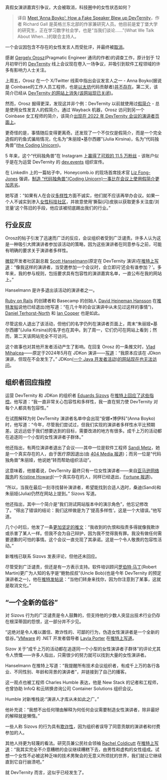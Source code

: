 <!--
title:假演讲者“炸毁”程序员大会
cover: https://cdn.thenewstack.io/media/2023/11/f6124411-anna_boyko_devternity-1-1024x576.jpg
-->

真假女演讲嘉宾引争议，大会被取消，科技圈中的女性状态如何？

> 译自 [Meet ‘Anna Boyko’: How a Fake Speaker Blew up DevTernity](https://thenewstack.io/meet-anna-boyko-how-a-fake-speaker-blew-up-devternity/)，作者 Richard Gall 是英格兰东北部的作家兼研究人员。他目前是爱丁堡大学的研究生，正在学习数字社会学，也是“当我们谈论......”(What We Talk About When...)的联合主持人。

一个会议因包含不存在的女性发言人而受批评，并最终被[取消](https://www.bloomberg.com/news/articles/2023-11-28/tech-conference-faces-backlash-on-claims-of-fake-women-speakers#xj4y7vzkg)。

感谢 [Gergely Orosz](https://www.linkedin.com/in/gergelyorosz/)(Pragmatic Engineer 通讯的作者)的调查工作，原计划于 12 月初举行的 [DevTernity](https://twitter.com/devternity) 线上会议现在卷入一场争议，并吸引到软件工程领域的许多有影响力人士关注。

上周五，Orosz 在一个 X/Twitter 线索中指出会议发言人之一 - Anna Boyko(据说是 Coinbase的工作人员工程师，也是[以太坊](https://thenewstack.io/as-blockchain-hype-fades-developers-give-ethereum-a-serious-look/)代码贡献者)[并不存在](https://x.com/GergelyOrosz/status/1728177708608450705?s=20)。第二天，该简介已经从 [DevTernity 的网站上消失(该网站现已关闭)](https://devternity.com/)。

然而，Orosz 掘得更深，发现这并非个例：DevTernity 以前就使用过[假简介](https://thenewstack.io/the-power-and-ethical-dilemma-of-ai-image-generation-models/) - 总是使用女性发言人的假简介。通过 Wayback 机器，Orosz 访问到另一个 Coinbase 女工程师的简介，该简介[出现在 2022 年 DevTernity 会议的演讲者页面上](https://web.archive.org/web/20221128060607/https://devternity.com/)。

更奇怪的是，事情随后变得更离奇。还发现了一个不仅仅是假简介，而是一个完全造假的钓鱼式骗局情况，化名为“朱丽娅•基尔西娜”(Julia Kirsina)，名为“代码独角兽”([the Coding Unicorn](https://twitter.com/unicorncoding))。

5 年来，这个“代码独角兽”在 Instagram 上[赢得了可观的 11.5 万粉丝](https://www.instagram.com/coding_unicorn) - 该账户似乎是在为运营 DevTernity 的 [dev.events](https://dev.events/) 组织宣传。

在 LinkedIn 上的一篇帖子中，Honeycomb.io 的现场首席技术官 [Liz Fong-Jones](https://www.linkedin.com/in/efong) 强调，[制造 “代码独角兽”(Coding Unicorn)一事比在会议上使用假简介更加恶劣](https://www.linkedin.com/posts/efong_gergely-orosz-gergelyorosz-on-x-activity-7134354325253877760-PXuq?utm_source=share&utm_medium=member_desktop)。

她写道：“如果有人在会议[多样性](https://thenewstack.io/how-implicit-bias-impacts-open-source-diversity-and-inclusion/)方面不诚实，他们就不应该再举办会议。如果一个人不诚实到渗入[女性科技社区](https://thenewstack.io/why-tech-is-still-toxic-for-women-and-what-to-do-about-it/)，并故意使用‘撕裂(闪)皮肤以获取更多关注度/浏览量’这个陈旧的手段，他应该被彻底踢出我们的行业。”

## 行业反应

Orosz的帖子引发了迅速而广泛的反应，会议组织者受到广泛谴责。许多人认为这是一种吸引大牌演讲者参加该活动的策略，因为这些演讲者在同意参与之前，可能有明确的要求关于演讲者多样性。

[微软](https://news.microsoft.com/?utm_content=inline-mention)开发者社区副总裁 [Scott Hanselmann](https://www.linkedin.com/in/shanselman/)(原定在 DevTernity 演讲)在[推特上写道](https://x.com/shanselman/status/1728985783263269040?s=20)：“像我这样的演讲者，当受邀参加一个会议时，会立即问‘还会有谁参加？’。多年来，我的参与规则，包括要求具有包容性的演讲嘉宾名单，一直公布在我的网站上。”

Hanselmann 是许多退出该活动的演讲者之一。

[Ruby on Rails](https://thenewstack.io/why-were-sticking-with-ruby-on-rails-at-gitlab/) 的创建者和 Basecamp 的创始人 [David Heineman Hansson](https://www.linkedin.com/in/david-heinemeier-hansson-374b18221/) 在[推特发帖](https://x.com/dhh/status/1728892489598468434?s=20)说他已经退出(他写道：“在几十年的会议演讲中从未见过这样的事情”)，[Daniel Terhorst-North](https://www.linkedin.com/in/danielterhorstnorth) 和 [Ian Cooper](https://www.linkedin.com/in/ian-cooper-2b059b/) 也是如此。

尽管这些人退出了该活动，但他们的名字仍列在演讲者页面上，周末“朱丽娅•基尔西娜”(Julia Kirsina)的名字也在其中。到了周一，它们仍可在网站上看到；然而，第二天该网站完全不可访问。

这个故事也对其他开发者活动产生了影响。在回复 Orosz 的一条推文时，[Vlad Mihalcea](https://www.linkedin.com/in/vladmihalcea)——原定于2024年5月在 JDKon 演讲——[写道](https://x.com/vlad_mihalcea/status/1728713195123073024?s=20)：“我原本应该在 JDkon 演讲，但现在不会发生了。” JDKon[(一个 Java 开发者活动)的网站现在也无法访问](https://jdkon.io/)。

## 组织者回应指控

运营 DevTernity 和 JDKon 的组织者 [Eduards Sizovs](https://www.linkedin.com/in/eduardsi/) 在[推特上回应了这些指控](https://x.com/eduardsi/status/1728422017417032140?s=20)。他写道：“我一直非常关心包容性和多样性，我一直在努力使 DevTernity 对每个人都具有包容性。”

在试图解释为何 DevTernity 演讲者名单中会出现“安娜•博伊科”(Anna Boyko)时，他写道：“今年，尽管我们尝试过，但我们实现的演讲者多样性水平比预期差。这远远低于我们想要达到的目标，需要改进的地方有很多。成千上万的活动都在追逐同一个小型的女性演讲者子群体。”

他还指出，有两位演讲者退出了会议——其中一位是软件工程师 [Sandi Metz](https://www.linkedin.com/in/sandi-metz-0932a84b/)，她是一个真实存在的人，由于医疗原因退出(由 [404 Media 报道](https://www.404media.co/devternity-fake-speakers-eduard-sizovs/))；而另一位是“代码独角兽”朱丽娅，他说她“转而帮助组织活动”。

这意味着，他接着说，DevTernity 最终只有一位女性演讲者——来自[亚马逊网络服务](https://aws.amazon.com/?utm_content=inline-mention)的 [Kristine Howard](https://www.linkedin.com/in/kristinehoward/)(一个真实存在的人，同样已经退出，[Fortune 报道](https://www.fortune.com/2023/11/27/devternity-tech-conference-fake-women-speakers-profiles-engineering/))。

“所以，当我在最后一刻寻找替补演讲者，希望能找到合适人选时，桑迪(Sandi)和朱丽娅(Julia)仍然在网站上提到。” Sizovs 写道。

他还指出，其中一个简介是“我们测试网站版本中的演示角色”，他忘记修改了。“得出了错误的结论：我们这样做是为了‘提高多样性’。这是一个大错误。”他写道。

几个小时后，他发了一条[更加坚定的推文](https://x.com/eduardsi/status/1728447955122921745?s=20)：“我收到的仇恨和指责多得就像我欺诈或杀害了某人一样。但我不会为自己辩护，因为我不觉得我有罪。我没有做任何需要道歉的可怕的事情。这个会议一直兑现了其承诺。这是一个令人敬畏的包容性活动。”

新堆栈已联系 Sizovs 发表评论，但他还未回应。

尽管受到广泛谴责，但还是有一方表示支持。软件培训顾问[罗伯特·马丁](https://www.linkedin.com/in/robert-martin-7395b0/)(Robert Martin)更广为人知的名字是“鲍勃叔叔”(Uncle Bob)(也是今年 DevTernity 的预定演讲者之一)，他在[推特发帖说](https://x.com/unclebobmartin/status/1729267524712161676?s=20)：“当他们转身来找你，因为你注意到了某事，这就是取消文化。”

## “一个全新的低谷”

对 Sizovs 行为的广泛谴责是令人鼓舞的，但支持他的少数人突显出技术行业仍存在根深蒂固的怨恨，这一部分并不少见。

“这绝对是令人难以置信、欺诈性的、可鄙的行为，伪造女性演讲者是一个全新的低谷。”[VMware](https://tanzu.vmware.com/?utm_content=inline-mention) 的 .NET 开发者倡导者 [Layla Porter](https://www.linkedin.com/in/layla-porter) 在[推特上写道](https://x.com/LaylaCodesIt/status/1728361376844771511?s=20)。

Sizov 关于“成千上万的活动都在追逐同一个小型的女性演讲者子群体”的评论尤其令人愤慨——许多人指出，只需很少的努力就可以找到大量的女性演讲者。

Hanselmann 在推特上写道：“我提醒所有技术会议组织者，有成千上万的各行各业、不同性别、年龄和背景的演讲者”，并链接到了自己的播客。

这一观点也被工程师 Charles Humble 表达，他是 New Stack 的记者和工程师，也曾协助 InfoQ 和云转换咨询公司 Container Solutions 组织会议。

Humble 对新堆栈说:“演讲人才库从未如此之广。”

他补充说：“我想不出任何理由解释为何任何会议需要制造女性演讲者，除非最好的解释就是懒惰。”

一些人称 Sizovs 的行为具有[欺诈性](https://x.com/ag_dubs/status/1729286065221980569?s=20)，因为组织者误导了同意贡献的演讲者和付费参加的人。

其他人持更为轻蔑的看法。研究员兼公民社会领袖 [Rachel Coldicutt](https://www.linkedin.com/in/rachelcoldicutt/) 在[推特上写道](https://x.com/rachelcoldicutt/status/1728711151717101771?s=20)：“我其实完全不介意糟糕的会议继续糟糕下去，由男性和虚构的女性组成。试想一个女性不必被这种乏味的技术男聚会的无意义所烦扰的世界，我们就让它继续直到它自行崩溃吧。”

就 DevTernity 而言，这似乎已经发生了。
